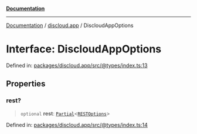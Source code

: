 [**Documentation**](../../README.md)

***

[Documentation](../../packages.md) / [discloud.app](../README.md) / DiscloudAppOptions

# Interface: DiscloudAppOptions

Defined in: [packages/discloud.app/src/@types/index.ts:13](https://github.com/discloud/discloud.app/blob/5b4e3fe9c701f0b4f5ffa4246f463403d1e47fa1/packages/discloud.app/src/@types/index.ts#L13)

## Properties

### rest?

> `optional` **rest**: [`Partial`](https://www.typescriptlang.org/docs/handbook/utility-types.html#partialtype)\<[`RESTOptions`](RESTOptions.md)\>

Defined in: [packages/discloud.app/src/@types/index.ts:14](https://github.com/discloud/discloud.app/blob/5b4e3fe9c701f0b4f5ffa4246f463403d1e47fa1/packages/discloud.app/src/@types/index.ts#L14)
